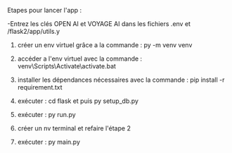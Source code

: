 Etapes pour lancer l'app :

-Entrez les clés OPEN AI et VOYAGE AI dans les fichiers .env et /flask2/app/utils.y

1) créer un env virtuel grâce a la commande :
py -m venv venv
2) accéder a l'env virtuel avec la commande :
venv\Scripts\Activate\activate.bat
3) installer les dépendances nécessaires avec la commande :
pip install -r requirement.txt

4) exécuter :
cd flask et puis py setup_db.py

5) exécuter :
py run.py

6) créer un nv terminal et refaire l'étape 2

7) exécuter :
py main.py
